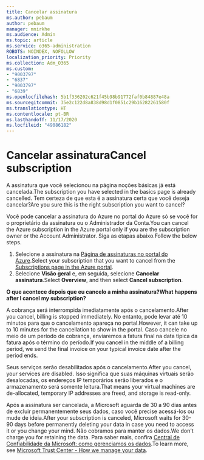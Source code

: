 ```yaml
---
title: Cancelar assinatura
ms.author: pebaum
author: pebaum
manager: mnirkhe
ms.audience: Admin
ms.topic: article
ms.service: o365-administration
ROBOTS: NOINDEX, NOFOLLOW
localization_priority: Priority
ms.collection: Adm_O365
ms.custom:
- "9003797"
- "6837"
- "9003797"
- "6839"
ms.openlocfilehash: 5b1f336202c621f45b98b91772faf0b84887e48a
ms.sourcegitcommit: 35e2c122d8a838d98d1f0851c29b16282261580f
ms.translationtype: HT
ms.contentlocale: pt-BR
ms.lasthandoff: 11/17/2020
ms.locfileid: "49086182"
---
```

# <a name="cancel-subscription"></a><span data-ttu-id="08568-102">Cancelar assinatura</span><span class="sxs-lookup"><span data-stu-id="08568-102">Cancel subscription</span></span>

<span data-ttu-id="08568-103">A assinatura que você selecionou na página noções básicas já está cancelada.</span><span class="sxs-lookup"><span data-stu-id="08568-103">The subscription you have selected in the basics page is already cancelled.</span></span> <span data-ttu-id="08568-104">Tem certeza de que esta é a assinatura certa que você deseja cancelar?</span><span class="sxs-lookup"><span data-stu-id="08568-104">Are you sure this is the right subscription you want to cancel?</span></span>

<span data-ttu-id="08568-105">Você pode cancelar a assinatura do Azure no portal do Azure só se você for o proprietário da assinatura ou o Administrador da Conta.</span><span class="sxs-lookup"><span data-stu-id="08568-105">You can cancel the Azure subscription in the Azure portal only if you are the subscription owner or the Account Administrator.</span></span> <span data-ttu-id="08568-106">Siga as etapas abaixo.</span><span class="sxs-lookup"><span data-stu-id="08568-106">Follow the below steps.</span></span>

1. <span data-ttu-id="08568-107">Selecione a assinatura na [Página de assinaturas no portal do Azure](https://ms.portal.azure.com/#blade/Microsoft_Azure_Billing/SubscriptionsBlade).</span><span class="sxs-lookup"><span data-stu-id="08568-107">Select your subscription that you want to cancel from the [Subscriptions page in the Azure portal](https://ms.portal.azure.com/#blade/Microsoft_Azure_Billing/SubscriptionsBlade).</span></span>
2. <span data-ttu-id="08568-108">Selecione **Visão geral** e, em seguida, selecione **Cancelar assinatura**.</span><span class="sxs-lookup"><span data-stu-id="08568-108">Select **Overview**, and then select **Cancel subscription**.</span></span>

<span data-ttu-id="08568-109">**O que acontece depois que eu cancelo a minha assinatura?**</span><span class="sxs-lookup"><span data-stu-id="08568-109">**What happens after I cancel my subscription?**</span></span>

<span data-ttu-id="08568-110">A cobrança será interrompida imediatamente após o cancelamento.</span><span class="sxs-lookup"><span data-stu-id="08568-110">After you cancel, billing is stopped immediately.</span></span> <span data-ttu-id="08568-111">No entanto, pode levar até 10 minutos para que o cancelamento apareça no portal.</span><span class="sxs-lookup"><span data-stu-id="08568-111">However, it can take up to 10 minutes for the cancellation to show in the portal.</span></span> <span data-ttu-id="08568-112">Caso cancele no meio de um período de cobrança, enviaremos a fatura final na data típica da fatura após o término do período.</span><span class="sxs-lookup"><span data-stu-id="08568-112">If you cancel in the middle of a billing period, we send the final invoice on your typical invoice date after the period ends.</span></span>

<span data-ttu-id="08568-113">Seus serviços serão desabilitados após o cancelamento.</span><span class="sxs-lookup"><span data-stu-id="08568-113">After you cancel, your services are disabled.</span></span> <span data-ttu-id="08568-114">Isso significa que suas máquinas virtuais serão desalocadas, os endereços IP temporários serão liberados e o armazenamento será somente leitura.</span><span class="sxs-lookup"><span data-stu-id="08568-114">That means your virtual machines are de-allocated, temporary IP addresses are freed, and storage is read-only.</span></span>

<span data-ttu-id="08568-115">Após a assinatura ser cancelada, a Microsoft aguarda de 30 a 90 dias antes de excluir permanentemente seus dados, caso você precise acessá-los ou mude de ideia.</span><span class="sxs-lookup"><span data-stu-id="08568-115">After your subscription is canceled, Microsoft waits for 30-90 days before permanently deleting your data in case you need to access it or you change your mind.</span></span> <span data-ttu-id="08568-116">Não cobramos para manter os dados.</span><span class="sxs-lookup"><span data-stu-id="08568-116">We don't charge you for retaining the data.</span></span> <span data-ttu-id="08568-117">Para saber mais, confira [Central de Confiabilidade da Microsoft: como gerenciamos os dados](https://www.microsoft.com/trust-center/privacy/data-management#leave).</span><span class="sxs-lookup"><span data-stu-id="08568-117">To learn more, see [Microsoft Trust Center - How we manage your data](https://www.microsoft.com/trust-center/privacy/data-management#leave).</span></span>

